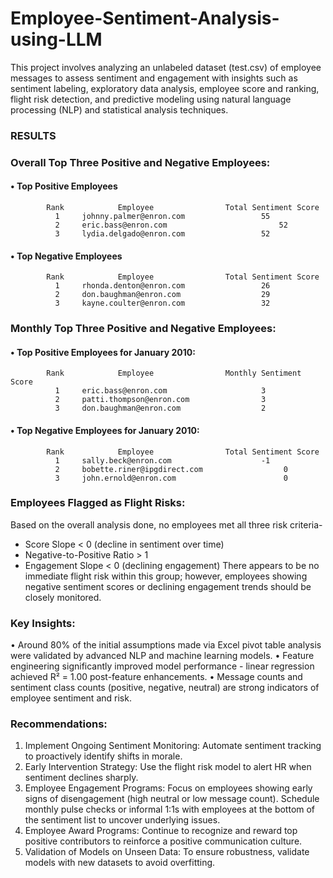 # Employee-Sentiment-Analysis-using-LLM
This project involves analyzing an unlabeled dataset (test.csv) of employee messages to assess sentiment and engagement with insights such as sentiment labeling, exploratory data analysis, employee score and ranking, flight risk detection, and predictive modeling using natural language processing (NLP) and statistical analysis techniques. 

### RESULTS

### Overall Top Three Positive and Negative Employees:
#### •	Top Positive Employees 
            Rank	        Employee	            Total Sentiment Score
              1	    johnny.palmer@enron.com             	55
              2	    eric.bass@enron.com                         52
              3	    lydia.delgado@enron.com             	52

#### •	Top Negative Employees  
            Rank	        Employee	            Total Sentiment Score
              1	    rhonda.denton@enron.com	                26
              2	    don.baughman@enron.com               	29
              3	    kayne.coulter@enron.com             	32


### Monthly Top Three Positive and Negative Employees:
#### •	Top Positive Employees for January 2010:
            Rank	        Employee	            Monthly Sentiment Score
              1	    eric.bass@enron.com                 	3
              2	    patti.thompson@enron.com             	3
              3	    don.baughman@enron.com              	2

#### •	Top Negative Employees for January 2010:
            Rank	        Employee	            Total Sentiment Score
              1	    sally.beck@enron.com                	-1
              2	    bobette.riner@ipgdirect.com                  0
              3	    john.ernold@enron.com             	         0

### Employees Flagged as Flight Risks:
Based on the overall analysis done, no employees met all three risk criteria-
  -	Score Slope < 0 (decline in sentiment over time)
  -	Negative-to-Positive Ratio > 1
  -	Engagement Slope < 0 (declining engagement)
There appears to be no immediate flight risk within this group; however, employees showing negative sentiment scores or declining engagement trends should be closely monitored.

### Key Insights:
•	Around 80% of the initial assumptions made via Excel pivot table analysis were validated by advanced NLP and machine learning models.
•	Feature engineering significantly improved model performance - linear regression achieved R² = 1.00 post-feature enhancements.
•	Message counts and sentiment class counts (positive, negative, neutral) are strong indicators of employee sentiment and risk.

### Recommendations:
1.	Implement Ongoing Sentiment Monitoring: Automate sentiment tracking to proactively identify shifts in morale.
2.	Early Intervention Strategy: Use the flight risk model to alert HR when sentiment declines sharply.
3.	Employee Engagement Programs: Focus on employees showing early signs of disengagement (high neutral or low message count). Schedule monthly pulse checks or informal 1:1s with employees at the bottom of the sentiment list to uncover underlying issues.
4.	Employee Award Programs: Continue to recognize and reward top positive contributors to reinforce a positive communication culture.
5.	Validation of Models on Unseen Data: To ensure robustness, validate models with new datasets to avoid overfitting.

